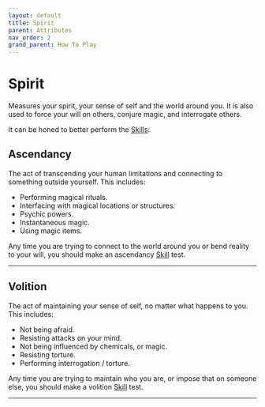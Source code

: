 ```yaml
---
layout: default
title: Spirit
parent: Attributes
nav_order: 2
grand_parent: How To Play
---
```

# Spirit

Measures your spirit, your sense of self and the world around you. It is also used to force your will on others, conjure magic, and interrogate others.

It can be honed to better perform the [Skills](Skills):

## Ascendancy
The act of transcending your human limitations and connecting to something outside yourself. This includes:
* Performing magical rituals.
* Interfacing with magical locations or structures.
* Psychic powers.
* Instantaneous magic.
* Using magic items.


Any time you are trying to connect to the world around you or bend reality to your will, you should make an ascendancy [Skill](Skills) test.

---

## Volition
The act of maintaining your sense of self, no matter what happens to you. This includes:
* Not being afraid.
* Resisting attacks on your mind.
* Not being influenced by chemicals, or magic.
* Resisting torture.
* Performing interrogation / torture.

Any time you are trying to maintain who you are, or impose that on someone else, you should make a volition [Skill](Skills) test.

---